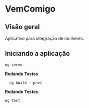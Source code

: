 # VemComigo

## Visão geral
Aplicativo para integração de mulheres.

## Iniciando a aplicação
```
ng serve
```
**Rodando Testes**
```
  ng build --prod
```
**Rodando Testes**
```
ng test
```



